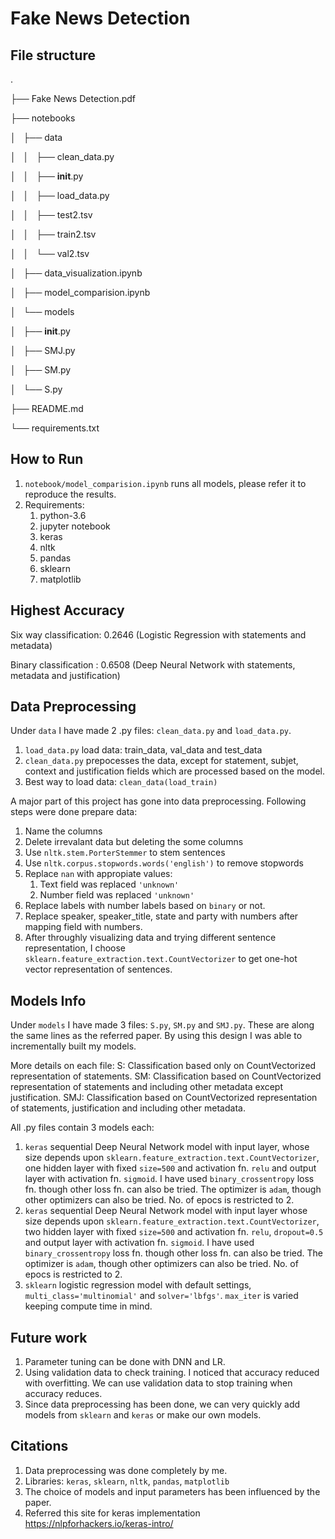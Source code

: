Fake News Detection
===================

File structure
--------------

.

├── Fake News Detection.pdf

├── notebooks

│   ├── data

│   │   ├── clean_data.py

│   │   ├── __init__.py

│   │   ├── load_data.py

│   │   ├── test2.tsv

│   │   ├── train2.tsv

│   │   └── val2.tsv

│   ├── data_visualization.ipynb

│   ├── model_comparision.ipynb

│   └── models

│       ├── __init__.py

│       ├── SMJ.py

│       ├── SM.py

│       └── S.py

├── README.md

└── requirements.txt

How to Run
----------

1. `notebook/model_comparision.ipynb` runs all models, please refer it to reproduce the results.
2. Requirements:
   1. python-3.6
   2. jupyter notebook
   3. keras
   4. nltk
   5. pandas
   6. sklearn
   7. matplotlib

Highest Accuracy
----------------

Six way classification: 0.2646 (Logistic Regression with statements and metadata)

Binary classification : 0.6508 (Deep Neural Network with statements, metadata and justification)

Data Preprocessing
------------------

Under `data` I have made 2 .py files: `clean_data.py` and `load_data.py`.

1. `load_data.py` load data: train_data, val_data and test_data
2. `clean_data.py` prepocesses the data, except for statement, subjet, context and justification fields which are processed based on the model.
3. Best way to load data: `clean_data(load_train)`

A major part of this project has gone into data preprocessing. Following steps were done prepare data:

1. Name the columns
2. Delete irrevalant data but deleting the some columns
3. Use `nltk.stem.PorterStemmer` to stem sentences
4. Use `nltk.corpus.stopwords.words('english')` to remove stopwords
5. Replace `nan` with appropiate values:
   1. Text field was replaced `'unknown'`
   2. Number field was replaced `'unknown'`
6. Replace labels with number labels based on `binary` or not.
7. Replace speaker, speaker_title, state and party with numbers after mapping field with numbers.
8. After throughly visualizing data and trying different sentence representation, I choose `sklearn.feature_extraction.text.CountVectorizer` to get one-hot vector representation of sentences.

Models Info
-----------

Under `models` I have made 3 files: `S.py`, `SM.py` and `SMJ.py`. These are along the same lines as the referred paper. By using this design I was able to incrementally built my models.

More details on each file:
S: Classification based only on CountVectorized representation of statements.
SM: Classification based on CountVectorized representation of statements and including other metadata except justification.
SMJ: Classification based on CountVectorized representation of statements, justification and including other metadata.

All .py files contain 3 models each:

1. `keras` sequential Deep Neural Network model with input layer, whose size depends upon `sklearn.feature_extraction.text.CountVectorizer`, one hidden layer with fixed `size=500` and activation fn. `relu` and output layer with activation fn. `sigmoid`. I have used `binary_crossentropy` loss fn. though other loss fn. can also be tried. The optimizer is `adam`, though other optimizers can also be tried. No. of epocs is restricted to 2.
2. `keras` sequential Deep Neural Network model with input layer whose size depends upon `sklearn.feature_extraction.text.CountVectorizer`, two hidden layer with fixed `size=500` and activation fn. `relu`, `dropout=0.5` and output layer with activation fn. `sigmoid`. I have used `binary_crossentropy` loss fn. though other loss fn. can also be tried. The optimizer is `adam`, though other optimizers can also be tried. No. of epocs is restricted to 2.
3. `sklearn` logistic regression model with default settings, `multi_class='multinomial'` and `solver='lbfgs'`. `max_iter` is varied keeping compute time in mind.

Future work
-----------

1. Parameter tuning can be done with DNN and LR.
2. Using validation data to check training. I noticed that accuracy reduced with overfitting. We can use validation data to stop training when accuracy reduces.
3. Since data preprocessing has been done, we can very quickly add models from `sklearn` and `keras` or make our own models.

Citations
---------

1. Data preprocessing was done completely by me.
2. Libraries: `keras`, `sklearn`, `nltk`, `pandas`, `matplotlib`
3. The choice of models and input parameters has been influenced by the paper.
4. Referred this site for keras implementation https://nlpforhackers.io/keras-intro/

